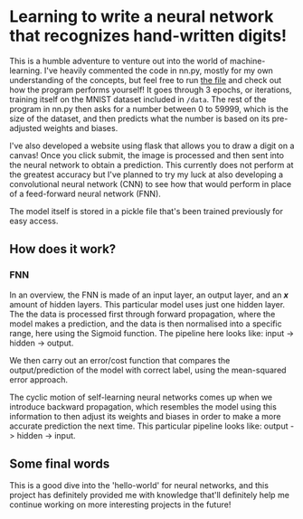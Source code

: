 # Learning to write a neural network that recognizes hand-written digits!

This is a humble adventure to venture out into the world of machine-learning. I've heavily commented the code in nn.py, mostly for my own understanding of the concepts, but feel free to run [the file](./nn.py) and check out how the program performs yourself! It goes through 3 epochs, or iterations, training itself on the MNIST dataset included in `/data`. The rest of the program in nn.py then asks for a number between 0 to 59999, which is the size of the dataset, and then predicts what the number is based on its pre-adjusted weights and biases.

I've also developed a website using flask that allows you to draw a digit on a canvas! Once you click submit, the image is processed and then sent into the neural network to obtain a prediction. This currently does not perform at the greatest accuracy but I've planned to try my luck at also developing a convolutional neural network (CNN) to see how that would perform in place of a feed-forward neural network (FNN).

The model itself is stored in a pickle file that's been trained previously for easy access.

## How does it work?

### FNN

In an overview, the FNN is made of an input layer, an output layer, and an ___x___ amount of hidden layers. This particular model uses just one hidden layer.
The the data is processed first through forward propagation, where the model makes a prediction, and the data is then normalised into a specific range, here using the Sigmoid function. The pipeline here looks like: input -> hidden -> output.

We then carry out an error/cost function that compares the output/prediction of the model with correct label, using the mean-squared error approach.

The cyclic motion of self-learning neural networks comes up when we introduce backward propagation, which resembles the model using this information to then adjust its weights and biases in order to make a more accurate prediction the next time. This particular pipeline looks like: output -> hidden -> input.

## Some final words

This is a good dive into the 'hello-world' for neural networks, and this project has definitely provided me with knowledge that'll definitely help me continue working on more interesting projects in the future!
